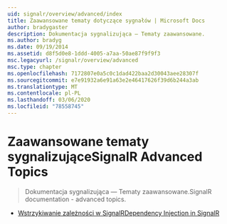 ```yaml
---
uid: signalr/overview/advanced/index
title: Zaawansowane tematy dotyczące sygnałów | Microsoft Docs
author: bradygaster
description: Dokumentacja sygnalizująca — Tematy zaawansowane.
ms.author: bradyg
ms.date: 09/19/2014
ms.assetid: d8f5d0e8-1ddd-4005-a7aa-50ae87f9f9f3
msc.legacyurl: /signalr/overview/advanced
msc.type: chapter
ms.openlocfilehash: 7172807e0a5c0c1dad422baa2d30043aee28307f
ms.sourcegitcommit: e7e91932a6e91a63e2e46417626f39d6b244a3ab
ms.translationtype: MT
ms.contentlocale: pl-PL
ms.lasthandoff: 03/06/2020
ms.locfileid: "78558745"
---
```

# <a name="signalr-advanced-topics"></a><span data-ttu-id="27cad-103">Zaawansowane tematy sygnalizujące</span><span class="sxs-lookup"><span data-stu-id="27cad-103">SignalR Advanced Topics</span></span>

> <span data-ttu-id="27cad-104">Dokumentacja sygnalizująca — Tematy zaawansowane.</span><span class="sxs-lookup"><span data-stu-id="27cad-104">SignalR documentation - advanced topics.</span></span>

- [<span data-ttu-id="27cad-105">Wstrzykiwanie zależności w SignalR</span><span class="sxs-lookup"><span data-stu-id="27cad-105">Dependency Injection in SignalR</span></span>](dependency-injection.md)
